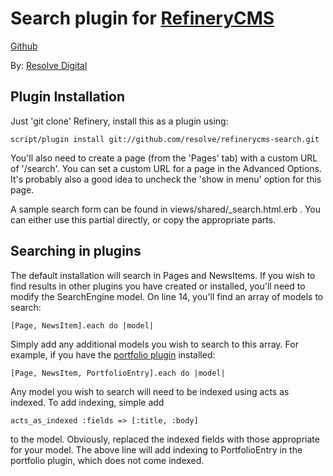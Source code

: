 # Search plugin for [RefineryCMS](http://www.refinerycms.com)
[Github](http://github.com/resolve/refinerycms)

By: [Resolve Digital](http://www.resolvedigital.com)

## Plugin Installation

Just 'git clone' Refinery, install this as a plugin using:

    script/plugin install git://github.com/resolve/refinerycms-search.git

You'll also need to create a page (from the 'Pages' tab) with a custom URL of '/search'.  You can set a custom URL for a page in the Advanced Options.  It's probably also a good idea to uncheck the 'show in menu' option for this page.

A sample search form can be found in views/shared/_search.html.erb .  You can either use this partial directly, or copy the appropriate parts.

## Searching in plugins

The default installation will search in Pages and NewsItems.  If you wish to find results in other plugins you have created or installed, you'll need to modify the SearchEngine model.  On line 14, you'll find an array of models to search:

    [Page, NewsItem].each do |model|

Simply add any additional models you wish to search to this array.  For example, if you have the [portfolio plugin](http://github.com/resolve/refinerycms-portfolio) installed:

    [Page, NewsItem, PortfolioEntry].each do |model|

Any model you wish to search will need to be indexed using acts as indexed. To add indexing, simple add

    acts_as_indexed :fields => [:title, :body]

to the model. Obviously, replaced the indexed fields with those appropriate for your model.  The above line will add indexing to PortfolioEntry in the portfolio plugin, which does not come indexed.